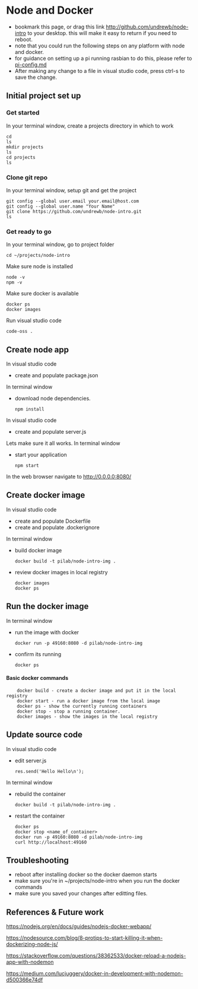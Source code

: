 # Node and Docker
- bookmark this page, or drag this link http://github.com/undrewb/node-intro to your desktop. this will make it easy to return if you need to reboot.
- note that you could run the following steps on any platform with node and docker.
- for guidance on setting up a pi running rasbian to do this, please refer to [pi-config.md](pi-config.md)
- After making any change to a file in visual studio code, press ctrl-s to save the change.
## Initial project set up
### Get started
In your terminal window, create a projects directory in which to work

    cd
    ls
    mkdir projects
    ls
    cd projects
    ls
### Clone git repo
In your terminal window, setup git and get the project

    git config --global user.email your.email@host.com
    git config --global user.name "Your Name"
    git clone https://github.com/undrewb/node-intro.git
    ls
### Get ready to go
In your terminal window, go to project folder

    cd ~/projects/node-intro
Make sure node is installed

    node -v
    npm -v
Make sure docker is available

    docker ps
    docker images

Run visual studio code

    code-oss .
## Create node app
In visual studio code
- create and populate package.json

In terminal window
- download node dependencies.
    ```
    npm install
    ```
In visual studio code     
- create and populate server.js

Lets make sure it all works. In terminal window
- start your application
    ```
    npm start 
    ```
In the web browser navigate to http://0.0.0.0:8080/

## Create docker image
In visual studio code
- create and populate Dockerfile
- create and populate .dockerignore

In terminal window
- build docker image
    ```
    docker build -t pilab/node-intro-img .
    ```
- review docker images in local registry
    ```
    docker images
    docker ps
    ```
## Run the docker image
In terminal window
- run the image with docker 
    ```
    docker run -p 49160:8080 -d pilab/node-intro-img
    ```
- confirm its running
    ```
    docker ps
    ```
#### Basic docker commands
        docker build - create a docker image and put it in the local registry
        docker start - run a docker image from the local image
        docker ps - show the currently running containers
        docker stop - stop a running container.
        docker images - show the images in the local registry
## Update source code

In visual studio code
- edit server.js 
    ```
    res.send('Hello Hello\n');
    ```

In terminal window
- rebuild the container
    ```
    docker build -t pilab/node-intro-img .
    ```
- restart the container
    ```
    docker ps
    docker stop <name_of_container>
    docker run -p 49160:8080 -d pilab/node-intro-img
    curl http://localhost:49160
    ```


## Troubleshooting
- reboot after installing docker so the docker daemon starts
- make sure you're in ~/projects/node-intro when you run the docker commands
- make sure you saved your changes after editting files.
    
## References & Future work

https://nodejs.org/en/docs/guides/nodejs-docker-webapp/

https://nodesource.com/blog/8-protips-to-start-killing-it-when-dockerizing-node-js/

https://stackoverflow.com/questions/38362533/docker-reload-a-nodejs-app-with-nodemon

https://medium.com/lucjuggery/docker-in-development-with-nodemon-d500366e74df
